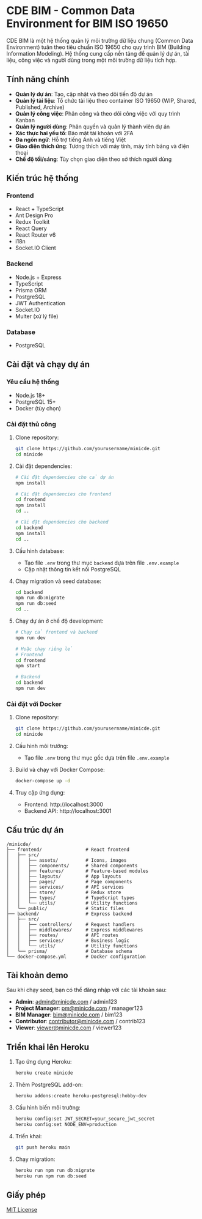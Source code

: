 # CDE BIM - Common Data Environment for BIM ISO 19650

CDE BIM là một hệ thống quản lý môi trường dữ liệu chung (Common Data Environment) tuân theo tiêu chuẩn ISO 19650 cho quy trình BIM (Building Information Modeling). Hệ thống cung cấp nền tảng để quản lý dự án, tài liệu, công việc và người dùng trong một môi trường dữ liệu tích hợp.

## Tính năng chính

- **Quản lý dự án**: Tạo, cập nhật và theo dõi tiến độ dự án
- **Quản lý tài liệu**: Tổ chức tài liệu theo container ISO 19650 (WIP, Shared, Published, Archive)
- **Quản lý công việc**: Phân công và theo dõi công việc với quy trình Kanban
- **Quản lý người dùng**: Phân quyền và quản lý thành viên dự án
- **Xác thực hai yếu tố**: Bảo mật tài khoản với 2FA
- **Đa ngôn ngữ**: Hỗ trợ tiếng Anh và tiếng Việt
- **Giao diện thích ứng**: Tương thích với máy tính, máy tính bảng và điện thoại
- **Chế độ tối/sáng**: Tùy chọn giao diện theo sở thích người dùng

## Kiến trúc hệ thống

### Frontend

- React + TypeScript
- Ant Design Pro
- Redux Toolkit
- React Query
- React Router v6
- i18n
- Socket.IO Client

### Backend

- Node.js + Express
- TypeScript
- Prisma ORM
- PostgreSQL
- JWT Authentication
- Socket.IO
- Multer (xử lý file)

### Database

- PostgreSQL

## Cài đặt và chạy dự án

### Yêu cầu hệ thống

- Node.js 18+
- PostgreSQL 15+
- Docker (tùy chọn)

### Cài đặt thủ công

1. Clone repository:
   ```bash
   git clone https://github.com/yourusername/minicde.git
   cd minicde
   ```

2. Cài đặt dependencies:
   ```bash
   # Cài đặt dependencies cho cả dự án
   npm install
   
   # Cài đặt dependencies cho frontend
   cd frontend
   npm install
   cd ..
   
   # Cài đặt dependencies cho backend
   cd backend
   npm install
   cd ..
   ```

3. Cấu hình database:
   - Tạo file `.env` trong thư mục `backend` dựa trên file `.env.example`
   - Cập nhật thông tin kết nối PostgreSQL

4. Chạy migration và seed database:
   ```bash
   cd backend
   npm run db:migrate
   npm run db:seed
   cd ..
   ```

5. Chạy dự án ở chế độ development:
   ```bash
   # Chạy cả frontend và backend
   npm run dev
   
   # Hoặc chạy riêng lẻ
   # Frontend
   cd frontend
   npm start
   
   # Backend
   cd backend
   npm run dev
   ```

### Cài đặt với Docker

1. Clone repository:
   ```bash
   git clone https://github.com/yourusername/minicde.git
   cd minicde
   ```

2. Cấu hình môi trường:
   - Tạo file `.env` trong thư mục gốc dựa trên file `.env.example`

3. Build và chạy với Docker Compose:
   ```bash
   docker-compose up -d
   ```

4. Truy cập ứng dụng:
   - Frontend: http://localhost:3000
   - Backend API: http://localhost:3001

## Cấu trúc dự án

```
/minicde/
├── frontend/                # React frontend
│   ├── src/
│   │   ├── assets/          # Icons, images
│   │   ├── components/      # Shared components
│   │   ├── features/        # Feature-based modules
│   │   ├── layouts/         # App layouts
│   │   ├── pages/           # Page components
│   │   ├── services/        # API services
│   │   ├── store/           # Redux store
│   │   ├── types/           # TypeScript types
│   │   └── utils/           # Utility functions
│   └── public/              # Static files
├── backend/                 # Express backend
│   ├── src/
│   │   ├── controllers/     # Request handlers
│   │   ├── middlewares/     # Express middlewares
│   │   ├── routes/          # API routes
│   │   ├── services/        # Business logic
│   │   └── utils/           # Utility functions
│   └── prisma/              # Database schema
└── docker-compose.yml       # Docker configuration
```

## Tài khoản demo

Sau khi chạy seed, bạn có thể đăng nhập với các tài khoản sau:

- **Admin**: admin@minicde.com / admin123
- **Project Manager**: pm@minicde.com / manager123
- **BIM Manager**: bim@minicde.com / bim123
- **Contributor**: contributor@minicde.com / contrib123
- **Viewer**: viewer@minicde.com / viewer123

## Triển khai lên Heroku

1. Tạo ứng dụng Heroku:
   ```bash
   heroku create minicde
   ```

2. Thêm PostgreSQL add-on:
   ```bash
   heroku addons:create heroku-postgresql:hobby-dev
   ```

3. Cấu hình biến môi trường:
   ```bash
   heroku config:set JWT_SECRET=your_secure_jwt_secret
   heroku config:set NODE_ENV=production
   ```

4. Triển khai:
   ```bash
   git push heroku main
   ```

5. Chạy migration:
   ```bash
   heroku run npm run db:migrate
   heroku run npm run db:seed
   ```

## Giấy phép

[MIT License](LICENSE) 